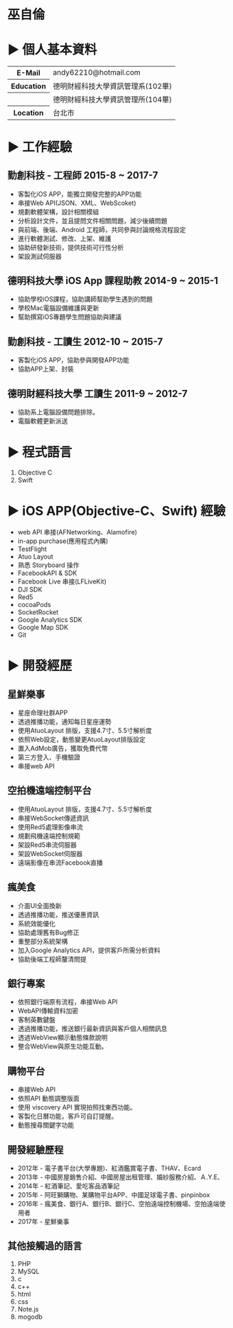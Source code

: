 # 巫自倫

# ▶ 個人基本資料
<table>
	<tbody>
		<tr>
			<th>E-Mail</th>
			<td>andy62210@hotmail.com</td>
		</tr>
		<tr>
			<th>Education</th>
			<td>德明財經科技大學資訊管理系(102畢)</td>
		</tr>
    		<tr>
			<th></th>
			<td>德明財經科技大學資訊管理所(104畢)</td>
		</tr>
		<tr>
			<th>Location</th>
			<td>台北市</td>
		</tr>
	</tbody>
</table>

# ▶ 工作經驗
## 勤創科技 - 工程師 2015-8 ~ 2017-7
* 客製化iOS APP，能獨立開發完整的APP功能
* 串接Web API(JSON、XML、WebScoket)
* 規劃軟體架構，設計相關模組
* 分析設計文件，並且提問文件相關問題，減少後續問題
* 與前端、後端、Android 工程師，共同參與討論規格流程設定
* 進行軟體測試、修改、上架、維護
* 協助研發新技術，提供技術可行性分析
* 架設測試伺服器

## 德明科技大學 iOS App 課程助教 2014-9 ~ 2015-1
* 協助學校iOS課程，協助講師幫助學生遇到的問題
* 學校Mac電腦設備維護與更新
* 幫助撰寫iOS專題學生問題協助與建議

## 勤創科技 - 工讀生 2012-10 ~ 2015-7
* 客製化iOS APP，協助參與開發APP功能
* 協助APP上架、封裝

## 德明財經科技大學 工讀生 2011-9 ~  2012-7
* 協助系上電腦設備問題排除。
* 電腦軟體更新派送


# ▶ 程式語言
1. Objective C
1. Swift

# ▶ iOS APP(Objective-C、Swift) 經驗
* web API 串接(AFNetworking、Alamofire)
* in-app purchase(應用程式內購)
* TestFlight
* Atuo Layout
* 熟悉 Storyboard 操作
* FacebookAPI & SDK
* Facebook Live 串接(LFLiveKit)
* DJI SDK
* Red5
* cocoaPods
* SocketRocket
* Google Analytics SDK
* Google Map SDK
* Git

# ▶ 開發經歷

##  星鮮樂事
* 星座命理社群APP
* 透過推播功能，通知每日星座運勢
* 使用AtuoLayout 排版，支援4.7寸、5.5寸解析度
* 依照Web設定，動態變更AtuoLayout排版設定
* 置入AdMob廣告，獲取免費代幣
* 第三方登入、手機驗證
* 串接web API

## 空拍機遠端控制平台
* 使用AtuoLayout 排版，支援4.7寸、5.5寸解析度
* 串接WebSocket傳遞資訊
* 使用Red5處理影像串流
* 規劃飛機遠端控制規範
* 架設Red5串流伺服器
* 架設WebSocket伺服器
* 遠端影像在串流Facebook直播

## 瘋美食
* 介面UI全面換新
* 透過推播功能，推送優惠資訊
* 系統效能優化
* 協助處理舊有Bug修正
* 重整部分系統架構
* 加入Google Analytics API，提供客戶所需分析資料
* 協助後端工程師釐清問提

## 銀行專案
* 依照銀行端原有流程，串接Web API
* WebAPI傳輸資料加密
* 客制英數鍵盤
* 透過推播功能，推送銀行最新資訊與客戶個人相關訊息
* 透過WebView顯示動態條款說明
* 整合WebView與原生功能互動。

## 購物平台
* 串接Web API
* 依照API 動態調整版面
* 使用 viscovery API 實現拍照找東西功能。
* 客製化日曆功能，客戶可自訂提醒。
* 動態搜尋關鍵字功能

## 開發經驗歷程
* 2012年 - 電子書平台(大學專題)、紅酒鑑賞電子書、THAV、Ecard
* 2013年 - 中國房屋銷售介紹、中國房屋出租管理、婚紗服務介紹、Ａ.Y.E、
* 2014年 - 紅酒筆記、愛吃客品酒筆記
* 2015年 - 阿旺獅購物、某購物平台APP、中國足球電子書、pinpinbox
* 2016年 - 瘋美食、銀行A、銀行B、銀行C、空拍遠端控制機場、空拍遠端使用者
* 2017年 - 星鮮樂事

## 其他接觸過的語言
1. PHP
1. MySQL
1. c
1. c++
1. html
1. css
1. Note.js
1. mogodb




